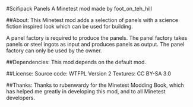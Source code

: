 #Scifipack Panels
A Minetest mod made by foot\_on\_teh\_hill

##About:
This Minetest mod adds a selection of panels with a science fiction inspired look which can be used for building.

A panel factory is required to produce the panels. The panel factory takes panels or steel ingots as input and produces panels as output. The panel factory can only be used by the owner.

##Dependencies:
This mod depends on the default mod. 

##License:
Source code: WTFPL Version 2
Textures: CC BY-SA 3.0

##Thanks:
Thanks to rubenwardy for the Minetest Modding Book, which has helped me
greatly in developing this mod, and to all Minetest developers.

